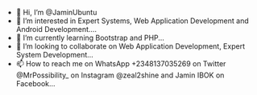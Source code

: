 - 👋 Hi, I’m @JaminUbuntu
- 👀 I’m interested in Expert Systems, Web Application Development and Android Development....
- 🌱 I’m currently learning Bootstrap and PHP...
- 💞️ I’m looking to collaborate on Web Application Development, Expert System Development...
- 📫 How to reach me on WhatsApp +2348137035269 on Twitter @MrPossibility_ on Instagram @zeal2shine and Jamin IBOK on Facebook...

<!---
JaminUbuntu/JaminUbuntu is a ✨ special ✨ repository because its `README.md` (this file) appears on your GitHub profile.
You can click the Preview link to take a look at your changes.
--->
